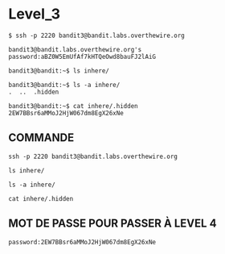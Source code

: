 # Level_3

```
$ ssh -p 2220 bandit3@bandit.labs.overthewire.org

bandit3@bandit.labs.overthewire.org's password:aBZ0W5EmUfAf7kHTQeOwd8bauFJ2lAiG

bandit3@bandit:~$ ls inhere/

bandit3@bandit:~$ ls -a inhere/
.  ..  .hidden

bandit3@bandit:~$ cat inhere/.hidden
2EW7BBsr6aMMoJ2HjW067dm8EgX26xNe
```

## COMMANDE 

```
ssh -p 2220 bandit3@bandit.labs.overthewire.org

ls inhere/

ls -a inhere/

cat inhere/.hidden

```

## MOT DE PASSE POUR PASSER À LEVEL 4

```
password:2EW7BBsr6aMMoJ2HjW067dm8EgX26xNe
```
